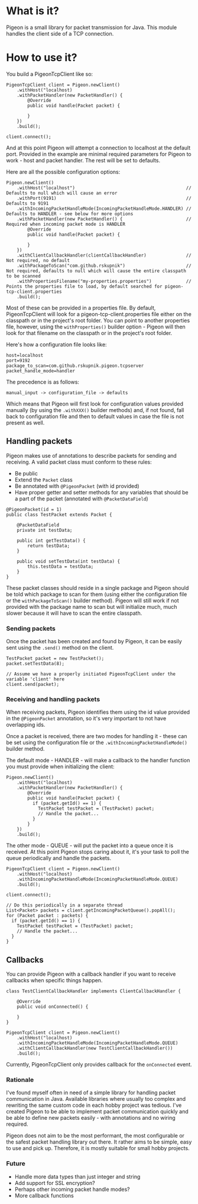 # What is it?

Pigeon is a small library for packet transmission for Java. This module handles the client side of a TCP connection.

# How to use it?

You build a PigeonTcpClient like so:

```
PigeonTcpClient client = Pigeon.newClient()
    .withHost("localhost)
    .withPacketHandler(new PacketHandler() {
        @Override
        public void handle(Packet packet) {

        }
    })
    .build();
    
client.connect();
```

And at this point Pigeon will attempt a connection to localhost at the default port. Provided in the example are minimal required parameters for Pigeon to work - host and packet handler. The rest will be set to defaults.

Here are all the possible configuration options:

```
Pigeon.newClient()
    .withHost("localhost")                                          // Defaults to null which will cause an error
    .withPort(9191)                                                 // Defaults to 9191
    .withIncomingPacketHandleMode(IncomingPacketHandleMode.HANDLER) // Defaults to HANDLER - see below for more options
    .withPacketHandler(new PacketHandler() {                        // Required when incoming packet mode is HANDLER
        @Override
        public void handle(Packet packet) {

        }
    })
    .withClientCallbackHandler(clientCallbackHandler)               // Not required, no default
    .withPackageToScan("com.github.rskupnik")                       // Not required, defaults to null which will cause the entire classpath to be scanned
    .withPropertiesFilename("my-properties.properties")             // Points the properties file to load, by default searched for pigeon-tcp-client.properties
    .build();
```

Most of these can be provided in a properties file. By default, PigeonTcpClient will look for a pigeon-tcp-client.properties file
either on the classpath or in the project's root folder. You can point to another properties file, however, using the
`withProperties()` builder option - Pigeon will then look for that filename on the classpath or in the project's root folder.

Here's how a configuration file looks like:

```
host=localhost
port=9192
package_to_scan=com.github.rskupnik.pigeon.tcpserver
packet_handle_mode=handler
```

The precedence is as follows:

`manual_input -> configuration_file -> defaults`

Which means that Pigeon will first look for configuration values provided manually (by using the `.withXXX()` builder methods) and, if not found, fall back to configuration file and then to default values in case the file is not present as well.

## Handling packets

Pigeon makes use of annotations to describe packets for sending and receiving.
A valid packet class must conform to these rules:
* Be public
* Extend the `Packet` class
* Be annotated with `@PigeonPacket` (with id provided)
* Have proper getter and setter methods for any variables that should be a part of the packet (annotated with `@PacketDataField`)

```
@PigeonPacket(id = 1)
public class TestPacket extends Packet {

    @PacketDataField
    private int testData;

    public int getTestData() {
        return testData;
    }

    public void setTestData(int testData) {
        this.testData = testData;
    }
}
```

These packet classes should reside in a single package and Pigeon should be told which package to scan for them (using either
the configuration file or the `withPackageToScan()` builder method). Pigeon will still work if not provided with the package name
to scan but will initialize much, much slower because it will have to scan the entire classpath.

### Sending packets

Once the packet has been created and found by Pigeon, it can be easily sent using the `.send()` method on the client.

```
TestPacket packet = new TestPacket();
packet.setTestData(8);

// Assume we have a properly initiated PigeonTcpClient under the variable 'client' here
client.send(packet);
```

### Receiving and handling packets

When receiving packets, Pigeon identifies them using the id value provided in the `@PigeonPacket` annotation, so it's very important
to not have overlapping ids.

Once a packet is received, there are two modes for handling it - these can be set using the configuration file or
the `.withIncomingPacketHandleMode()` builder method.

The default mode - HANDLER - will make a callback to the handler function you must provide when initializing the client:

```
Pigeon.newClient()
    .withHost("localhost)
    .withPacketHandler(new PacketHandler() {
        @Override
        public void handle(Packet packet) {
          if (packet.getId() == 1) {
            TestPacket testPacket = (TestPacket) packet;
            // Handle the packet...
          }
        }
    })
    .build();
```

The other mode - QUEUE - will put the packet into a queue once it is received. At this point Pigeon stops caring about it,
it's your task to poll the queue periodically and handle the packets.

```
PigeonTcpClient client = Pigeon.newClient()
    .withHost("localhost)
    .withIncomingPacketHandleMode(IncomingPacketHandleMode.QUEUE)
    .build();
    
client.connect();
    
// Do this periodically in a separate thread
List<Packet> packets = client.getIncomingPacketQueue().popAll();
for (Packet packet : packets) {
  if (packet.getId() == 1) {
    TestPacket testPacket = (TestPacket) packet;
    // Handle the packet...
  }
}
```

## Callbacks

You can provide Pigeon with a callback handler if you want to receive callbacks when specific things happen.

```
class TestClientCallbackHandler implements ClientCallbackHandler {

    @Override
    public void onConnected() {

    }
}

PigeonTcpClient client = Pigeon.newClient()
    .withHost("localhost)
    .withIncomingPacketHandleMode(IncomingPacketHandleMode.QUEUE)
    .withClientCallbackHandler(new TestClientCallbackHandler())
    .build();
```

Currently, PigeonTcpClient only provides callback for the `onConnected` event.

### Rationale

I've found myself often in need of a simple library for handling packet communication in Java. Available libraries
where usually too complex and rewriting the same custom code in each hobby project was tedious. I've created Pigeon to 
be able to implement packet communication quickly and be able to define new packets easily - with annotations and 
no wiring required.

Pigeon does not aim to be the most performant, the most configurable or the safest packet handling library out there. It rather aims
to be simple, easy to use and pick up. Therefore, it is mostly suitable for small hobby projects.

### Future

* Handle more data types than just integer and string
* Add support for SSL encryption?
* Perhaps other incoming packet handle modes?
* More callback functions
